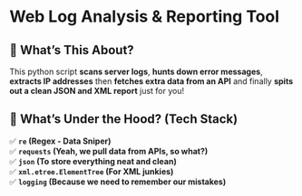 # Web Log Analysis & Reporting Tool  

## 📌 What’s This About?
This python script **scans server logs**, **hunts down error messages**, **extracts IP addresses** then **fetches extra data from an API** and finally **spits out a clean JSON and XML report** just for you!  

## 📌 What’s Under the Hood? (Tech Stack)
✅ **`re` (Regex - Data Sniper)**  
✅ **`requests` (Yeah, we pull data from APIs, so what?)**  
✅ **`json` (To store everything neat and clean)**  
✅ **`xml.etree.ElementTree` (For XML junkies)**  
✅ **`logging` (Because we need to remember our mistakes)**
